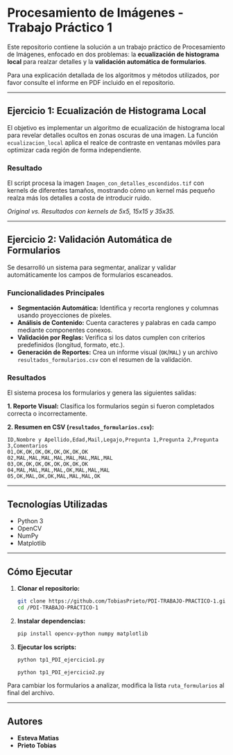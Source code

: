 # Procesamiento de Imágenes - Trabajo Práctico 1

Este repositorio contiene la solución a un trabajo práctico de Procesamiento de Imágenes, enfocado en dos problemas: la **ecualización de histograma local** para realzar detalles y la **validación automática de formularios**.

Para una explicación detallada de los algoritmos y métodos utilizados, por favor consulte el informe en PDF incluido en el repositorio.

---

## Ejercicio 1: Ecualización de Histograma Local

El objetivo es implementar un algoritmo de ecualización de histograma local para revelar detalles ocultos en zonas oscuras de una imagen. La función `ecualizacion_local` aplica el realce de contraste en ventanas móviles para optimizar cada región de forma independiente.

### Resultado
El script procesa la imagen `Imagen_con_detalles_escondidos.tif` con kernels de diferentes tamaños, mostrando cómo un kernel más pequeño realza más los detalles a costa de introducir ruido.


*Original vs. Resultados con kernels de 5x5, 15x15 y 35x35.*

---

## Ejercicio 2: Validación Automática de Formularios

Se desarrolló un sistema para segmentar, analizar y validar automáticamente los campos de formularios escaneados.

### Funcionalidades Principales
*   **Segmentación Automática:** Identifica y recorta renglones y columnas usando proyecciones de píxeles.
*   **Análisis de Contenido:** Cuenta caracteres y palabras en cada campo mediante componentes conexos.
*   **Validación por Reglas:** Verifica si los datos cumplen con criterios predefinidos (longitud, formato, etc.).
*   **Generación de Reportes:** Crea un informe visual (`OK`/`MAL`) y un archivo `resultados_formularios.csv` con el resumen de la validación.

### Resultados
El sistema procesa los formularios y genera las siguientes salidas:

**1. Reporte Visual:** Clasifica los formularios según si fueron completados correcta o incorrectamente.



**2. Resumen en CSV (`resultados_formularios.csv`):**

```csv
ID,Nombre y Apellido,Edad,Mail,Legajo,Pregunta 1,Pregunta 2,Pregunta 3,Comentarios
01,OK,OK,OK,OK,OK,OK,OK,OK
02,MAL,MAL,MAL,MAL,MAL,MAL,MAL,MAL
03,OK,OK,OK,OK,OK,OK,OK,OK
04,MAL,MAL,MAL,MAL,OK,MAL,MAL,MAL
05,OK,MAL,OK,OK,MAL,MAL,MAL,OK
```
---

## Tecnologías Utilizadas
*   Python 3
*   OpenCV
*   NumPy
*   Matplotlib

---

## Cómo Ejecutar

1.  **Clonar el repositorio:**
    ```bash
    git clone https://github.com/TobiasPrieto/PDI-TRABAJO-PRACTICO-1.git
    cd /PDI-TRABAJO-PRACTICO-1
    ```

2.  **Instalar dependencias:**
    ```bash
    pip install opencv-python numpy matplotlib
    ```

3.  **Ejecutar los scripts:**
    ```bash
    python tp1_PDI_ejercicio1.py

    python tp1_PDI_ejercicio2.py
    ```
   Para cambiar los formularios a analizar, modifica la lista `ruta_formularios` al final del archivo.

---

## Autores
*   **Esteva Matias**
*   **Prieto Tobias**
